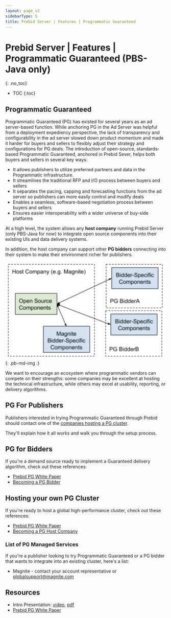 ```yaml
---
layout: page_v2
sidebarType: 5
title: Prebid Server | Features | Programmatic Guaranteed
---
```


# Prebid Server | Features | Programmatic Guaranteed (PBS-Java only)
{: .no_toc}

* TOC
{:toc}

## Programmatic Guaranteed

Programmatic Guaranteed (PG) has existed for several years as an ad server-based function.
While anchoring PG in the Ad Server was helpful from a deployment expediency perspective,
the lack of transparency and configurability in the ad server slowed down product momentum
and made it harder for buyers and sellers to flexibly adjust their strategy and
configurations for PG deals. The introduction of open-source, standards-based
Programmatic Guaranteed, anchored in Prebid Sever, helps both buyers and sellers in
several key ways:

- It allows publishers to utilize preferred partners and data in the Programmatic infrastructure.
- It streamlines the traditional RFP and I/O process between buyers and sellers
- It separates the pacing, capping and forecasting functions from the ad server so publishers can more easily control and modify deals
- Enables a seamless, software-based negotiation process between buyers and sellers
- Ensures easier interoperability with a wider universe of buy-side platforms

At a high level, the system allows any **host company** running Prebid Server (only PBS-Java for now) to integrate open source components into their existing UIs and data delivery systems.

In addition, the host company can support other **PG bidders** connecting into their system to make their environment richer for publishers.

![PG High Level Framework](/assets/images/prebid-server/pg/pg-arch-1.png){: .pb-md-img :}

We want to encourage an ecosystem where programmatic vendors can compete on their strengths: some companies may be excellent at hosting the technical infrastructure, while others may excel at usability, reporting, or delivery algorithms.


## PG For Publishers

Publishers interested in trying Programmatic Guaranteed through Prebid should
contact one of the [companies hosting a PG cluster](/prebid-server/features/pg/pbs-pg-idx.html#list-of-pg-managed-services).

They'll explain how it all works and walk you through the setup process.

## PG for Bidders

If you're a demand source ready to implement a Guaranteed delivery algorithm, check out these references:

- [Prebid PG White Paper](https://files.prebid.org/pg/Prebid_Programmatic_Guaranteed_White_Paper.pdf)
- [Becoming a PG Bidder](/prebid-server/features/pg/pbs-pg-bidder.html)

## Hosting your own PG Cluster

If you're ready to host a global high-performance cluster, check out these references:

- [Prebid PG White Paper](https://files.prebid.org/pg/Prebid_Programmatic_Guaranteed_White_Paper.pdf)
- [Becoming a PG Host Company](/prebid-server/features/pg/pbs-pg-host.html)


### List of PG Managed Services

If you're a publisher looking to try Programmatic Guaranteed or a PG bidder that wants to integrate into an existing cluster, here's a list:

- Magnite - contact your account representative or globalsupport@magnite.com

## Resources

- Intro Presentation: [video](https://files.prebid.org/pg/PG_in_Prebid.mp4), [pdf](https://files.prebid.org/pg/PG_in_Prebid_Overview.pdf)
- [Prebid PG White Paper](https://files.prebid.org/pg/Prebid_Programmatic_Guaranteed_White_Paper.pdf)
